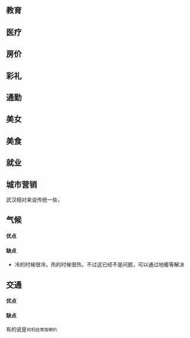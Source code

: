 ## 教育

## 医疗

## 房价

## 彩礼

## 通勤

## 美女

## 美食

## 就业

## 城市营销

武汉相对来说传统一些，

## 气候

#### 优点

#### 缺点

- 冷的时候很冷，热的时候很热，不过这已经不是问题，可以通过地暖等解决

## 交通

#### 优点



#### 缺点

有的说是`司机经常按喇叭`